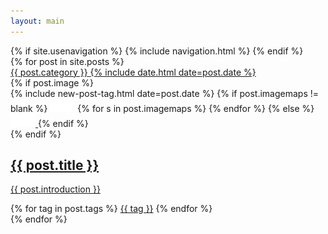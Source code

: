 ```yaml
---
layout: main
---
```


<main class="home" id="post" role="main" itemprop="mainContentOfPage" itemscope="itemscope" itemtype="http://schema.org/Blog">
   <div class="">
    {% if site.usenavigation %}
		  {% include navigation.html %}
    {% endif %}
    <div id="grid" class="row flex-grid float-right">
    {% for post in site.posts %}
        <article class="box-item" itemscope="itemscope" itemtype="http://schema.org/BlogPosting" itemprop="blogPost">
            <span class="category">
                <a href="{{ site.url }}{{ site.baseurl }}/categoria/{{ post.category }}">
                    <span class="float-left">{{ post.category }}</span>
									<span class="float-right">
									<time itemprop="datePublished" datetime="{{ post.date | date_to_xmlschema }}" class="date">
                        {% include date.html date=post.date %}
                    </time>
									</span>	
                </a>
            </span>
            <div class="box-body">
                {% if post.image %}
                    <div class="cover">
                        {% include new-post-tag.html date=post.date %}
                        {% if post.imagemaps != blank %}
                          <img id="img-id-1" src="/img/placeholder.png" data-url="{{ post.image }}" class="preload" usemap="#todo" highlight="1" >
                          <map name="todo">
                          {% for s in post.imagemaps %}
                              <area shape="{{ s.shape | default: 'rect' }}" coords="{{ s.coord }}" 
                                    href="{{ site.baseurl }}{{ s.url }}" 
                                    alt="{{ s.name }}" title="{{ s.name }}"
                                    {{ s.option }}
                              />
                          {% endfor %}
                          </map>
                        {% else %}
                        <a href="{{ post.url | prepend: site.baseurl }}" {%if isnewpost %}class="new-post"{% endif %}>
                            <img src="/img/placeholder.png" data-url="{{ post.image }}" class="preload">
                        </a>
                        {% endif %}
                    </div>
                {% endif %}
                <div class="box-info">
                    <a class="post-link" href="{{ post.url | prepend: site.baseurl }}">
                        <h2 class="post-title" itemprop="name">
                            {{ post.title }}
                        </h2>
                    </a>
                    <a class="post-link" href="{{ post.url | prepend: site.baseurl }}">
                        <p class="description">{{ post.introduction }}</p>
                    </a>
                    <div class="tags">
                        {% for tag in post.tags %}
                            <a href="{{ site.baseurl}}/tags/#{{tag | slugify }}">{{ tag }}</a>
                        {% endfor %}
                    </div>
                </div>
            </div>
        </article>
    {% endfor %}
    </div>	
	</div>	 
</main>